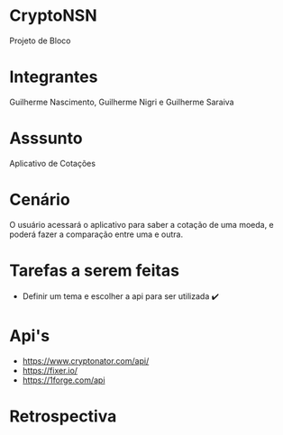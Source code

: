 # CryptoNSN

Projeto de Bloco

# Integrantes

Guilherme Nascimento, Guilherme Nigri e Guilherme Saraiva

# Asssunto

Aplicativo de Cotações

# Cenário

O usuário acessará o aplicativo para saber a cotação de uma moeda, e poderá fazer a comparação entre uma e outra.

# Tarefas a serem feitas

- Definir um tema e escolher a api para ser utilizada :heavy_check_mark:

# Api's

- https://www.cryptonator.com/api/ 
- https://fixer.io/
- https://1forge.com/api

# Retrospectiva
